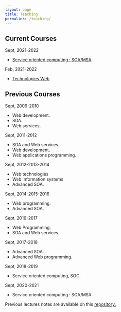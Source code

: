 ```yaml
---
layout: page
title: Teaching
permalink: /teaching/
---
```


## Current Courses

Sept, 2021-2022
- [Service oriented computing : SOA/MSA](https://neilabl.github.io/).
  
Feb, 2021-2022
- [Technologies Web](https://github.com/neilabenlakhal/neilabenlakhal.github.io/tree/master/2020-2021Lecture/Web).

## Previous Courses

Sept, 2009-2010

- Web development.
- SOA.
- Web services.

Sept, 2011-2012

- SOA and Web services.
- Web development.
- Web applications programming.

Sept, 2012-2013-2014

- Web technologies
- Web information systems
- Advanced SOA.

Sept, 2014-2015-2016

- Web programming.
- Advanced SOA.

Sept, 2016-2017

- Web Programming.
- SOA and Web services.

Sept, 2017-2018

- Advanced SOA.
- Advanced Web programming.
  
Sept, 2018-2019

- Service oriented computing, SOC.

Sept, 2020-2021

- Service oriented computing : SOA/MSA.


Previous lectures notes are available on this [repository.](https://github.com/neilabenlakhal/neilabenlakhal.github.io/tree/master/Old_Stuff/2018-2019Lecture/)
